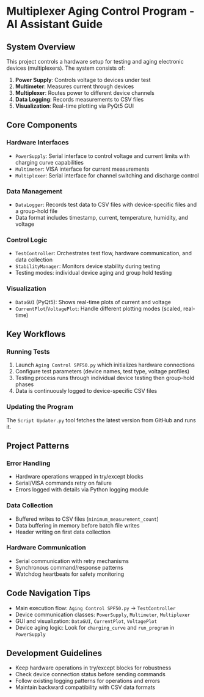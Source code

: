 # Multiplexer Aging Control Program - AI Assistant Guide

## System Overview

This project controls a hardware setup for testing and aging electronic devices (multiplexers). The system consists of:

1. **Power Supply**: Controls voltage to devices under test
2. **Multimeter**: Measures current through devices
3. **Multiplexer**: Routes power to different device channels
4. **Data Logging**: Records measurements to CSV files
5. **Visualization**: Real-time plotting via PyQt5 GUI

## Core Components

### Hardware Interfaces
- `PowerSupply`: Serial interface to control voltage and current limits with charging curve capabilities
- `Multimeter`: VISA interface for current measurements
- `Multiplexer`: Serial interface for channel switching and discharge control

### Data Management
- `DataLogger`: Records test data to CSV files with device-specific files and a group-hold file
- Data format includes timestamp, current, temperature, humidity, and voltage

### Control Logic
- `TestController`: Orchestrates test flow, hardware communication, and data collection
- `StabilityManager`: Monitors device stability during testing
- Testing modes: individual device aging and group hold testing

### Visualization
- `DataGUI` (PyQt5): Shows real-time plots of current and voltage
- `CurrentPlot`/`VoltagePlot`: Handle different plotting modes (scaled, real-time)

## Key Workflows

### Running Tests
1. Launch `Aging Control SPF50.py` which initializes hardware connections
2. Configure test parameters (device names, test type, voltage profiles)
3. Testing process runs through individual device testing then group-hold phases
4. Data is continuously logged to device-specific CSV files

### Updating the Program
The `Script Updater.py` tool fetches the latest version from GitHub and runs it.

## Project Patterns

### Error Handling
- Hardware operations wrapped in try/except blocks
- Serial/VISA commands retry on failure
- Errors logged with details via Python logging module

### Data Collection
- Buffered writes to CSV files (`minimum_measurement_count`)
- Data buffering in memory before batch file writes
- Header writing on first data collection

### Hardware Communication
- Serial communication with retry mechanisms
- Synchronous command/response patterns
- Watchdog heartbeats for safety monitoring

## Code Navigation Tips

- Main execution flow: `Aging Control SPF50.py` -> `TestController`
- Device communication classes: `PowerSupply`, `Multimeter`, `Multiplexer`
- GUI and visualization: `DataGUI`, `CurrentPlot`, `VoltagePlot`
- Device aging logic: Look for `charging_curve` and `run_program` in `PowerSupply`

## Development Guidelines

- Keep hardware operations in try/except blocks for robustness
- Check device connection status before sending commands
- Follow existing logging patterns for operations and errors
- Maintain backward compatibility with CSV data formats
